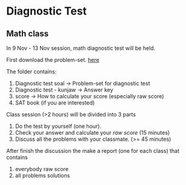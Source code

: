 # Diagnostic Test

## Math class

In 9 Nov - 13 Nov session, math diagnostic test will be held.

First download the problem-set. [here](https://www.dropbox.com/sh/l2htir6n1mror1n/AAAAYMOOx7SEJ1wXD0vXK2_ra?dl=0)

The folder contains:
1. Diagnostic test soal -> Problem-set for diagnostic test
2. Diagnostic test - kunjaw -> Answer key
3. score -> How to calculate your score (especially raw score)
4. SAT book (if you are interested)

Class session (>2 hours) will be divided into 3 parts
1. Do the test by yourself (one hour).
2. Check your answer and calculate your *raw score* (15 minutes)
3. Discuss all the problems with your classmate. (>= 45 minutes)

After finish the discussion the make a report (one for each class) that contains
1. everybody raw score
2. all problems solutions
